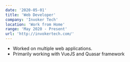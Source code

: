 ```yaml
---
date: '2020-05-01'
title: 'Web Developer'
company: 'Invoker Tech'
location: 'Work from Home'
range: 'May 2020 - Present'
url: 'http://invokertech.com/'
---
```


- Worked on multiple web applications.
- Primarily working with VueJS and Quasar framework
